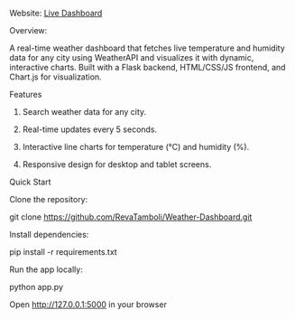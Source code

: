 Website: [Live Dashboard](https://weather-dashboard-7iza.onrender.com/)

Overview:

A real-time weather dashboard that fetches live temperature and humidity data for any city using WeatherAPI and visualizes it with dynamic, interactive charts. Built with a Flask backend, HTML/CSS/JS frontend, and Chart.js for visualization.

Features

1. Search weather data for any city.

2. Real-time updates every 5 seconds.

3. Interactive line charts for temperature (°C) and humidity (%).

4. Responsive design for desktop and tablet screens.

Quick Start

Clone the repository:

git clone https://github.com/RevaTamboli/Weather-Dashboard.git


Install dependencies:

pip install -r requirements.txt


Run the app locally:

python app.py


Open http://127.0.0.1:5000 in your browser
